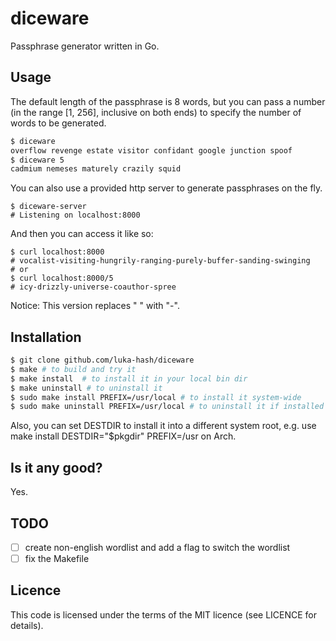 # diceware

Passphrase generator written in Go.

## Usage

The default length of the passphrase is 8 words, but you can pass a number (in the range [1, 256], inclusive on both ends) to specify the number of words to be generated.

``` sh
$ diceware
overflow revenge estate visitor confidant google junction spoof
$ diceware 5
cadmium nemeses maturely crazily squid
```

You can also use a provided http server to generate passphrases on the fly.

```
$ diceware-server
# Listening on localhost:8000
```

And then you can access it like so:

```
$ curl localhost:8000
# vocalist-visiting-hungrily-ranging-purely-buffer-sanding-swinging
# or
$ curl localhost:8000/5
# icy-drizzly-universe-coauthor-spree
```

Notice: This version replaces " " with "-".

## Installation

```sh
$ git clone github.com/luka-hash/diceware
$ make # to build and try it
$ make install  # to install it in your local bin dir
$ make uninstall # to uninstall it
$ sudo make install PREFIX=/usr/local # to install it system-wide
$ sudo make uninstall PREFIX=/usr/local # to uninstall it if installed system-wide
```

Also, you can set DESTDIR to install it into a different system root, e.g. use
make install DESTDIR="$pkgdir" PREFIX=/usr on Arch.

## Is it any good?

Yes.

## TODO
- [ ] create non-english wordlist and add a flag to switch the wordlist
- [ ] fix the Makefile

## Licence

This code is licensed under the terms of the MIT licence (see LICENCE for details).
